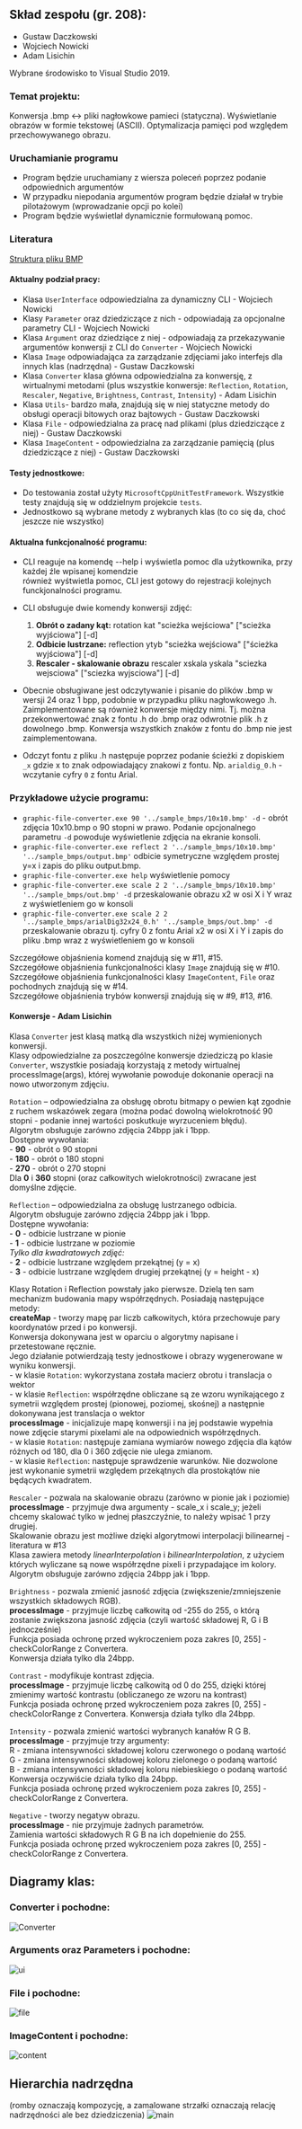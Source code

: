 ## Skład zespołu (gr. 208):
* Gustaw Daczkowski
* Wojciech Nowicki
* Adam Lisichin

Wybrane środowisko to Visual Studio 2019.

### Temat projektu:
Konwersja .bmp <-> pliki nagłowkowe pamieci (statyczna).
Wyświetlanie obrazów w formie tekstowej (ASCII).
Optymalizacja pamięci pod względem przechowywanego obrazu.


### Uruchamianie programu
* Program będzie uruchamiany z wiersza poleceń poprzez podanie odpowiednich argumentów
* W przypadku niepodania argumentów program będzie działał w trybie pilotażowym (wprowadzanie opcji po kolei)
* Program będzie wyświetlał dynamicznie formułowaną pomoc.


### Literatura

 [Struktura pliku BMP](http://www.ue.eti.pg.gda.pl/fpgalab/zadania.spartan3/zad_vga_struktura_pliku_bmp_en.html)


#### Aktualny podział pracy:
* Klasa `UserInterface` odpowiedzialna za dynamiczny CLI - Wojciech Nowicki
* Klasy `Parameter` oraz dziedziczące z nich - odpowiadają za opcjonalne parametry CLI - Wojciech Nowicki
* Klasa `Argument` oraz dziedziące z niej - odpowiadają za przekazywanie argumentów konwersji z CLI do `Converter` - Wojciech Nowicki
* Klasa `Image` odpowiadająca za zarządzanie zdjęciami jako interfejs dla innych klas (nadrzędna) - Gustaw Daczkowski
* Klasa `Converter` klasa główna odpowiedzialna za konwersję, z wirtualnymi metodami (plus wszystkie konwersje: `Reflection`, `Rotation`, `Rescaler`, `Negative`, `Brightness`, `Contrast`, `Intensity`) - Adam Lisichin
* Klasa `Utils`- bardzo mała, znajdują się w niej statyczne metody do obsługi operacji bitowych oraz bajtowych - Gustaw Daczkowski
* Klasa `File` - odpowiedzialna za pracę nad plikami (plus dziedziczące z niej) - Gustaw Daczkowski
* Klasa `ImageContent` - odpowiedzialna za zarządzanie pamięcią (plus dziedziczące z niej) - Gustaw Daczkowski


#### Testy jednostkowe:
* Do testowania został użyty `MicrosoftCppUnitTestFramework`. Wszystkie testy znajdują się w oddzielnym projekcie `tests`.
* Jednostkowo są wybrane metody z wybranych klas (to co się da, choć jeszcze nie wszystko)

#### Aktualna funkcjonalność programu:
* CLI reaguje na komendę --help i wyświetla pomoc dla użytkownika, przy każdej źle wpisanej komendzie  
również wyśtwietla pomoc, CLI jest gotowy do rejestracji kolejnych funckjonalności programu.
* CLI obsługuje dwie komendy konwersji zdjęć:
    1. **Obrót o zadany kąt:** rotation kat "scieżka wejściowa" ["scieżka wyjściowa"] [-d]
    2. **Odbicie lustrzane:**  reflection ytyb "scieżka wejściowa" ["ścieżka wyjściowa"] [-d]
    3. **Rescaler - skalowanie obrazu** rescaler xskala yskala "sciezka wejsciowa" ["sciezka wyjsciowa"] [-d] 

    

* Obecnie obsługiwane jest odczytywanie i pisanie do plików .bmp w wersji 24 oraz 1 bpp, podobnie w przypadku pliku nagłowkowego .h. Zaimplementowane są również konwersje między nimi.
Tj. można przekonwertować znak z fontu .h do .bmp oraz odwrotnie plik .h z dowolnego .bmp. Konwersja wszystkich znaków z fontu do .bmp nie jest zaimplementowana.
* Odczyt fontu z pliku .h następuje poprzez podanie ścieżki z dopiskiem `_x` gdzie x to znak odpowiadający znakowi z fontu. Np. `arialdig_0.h` - wczytanie cyfry `0` z fontu Arial.


### Przykładowe użycie programu:
* `graphic-file-converter.exe 90 '../sample_bmps/10x10.bmp' -d` - obrót zdjęcia 10x10.bmp o 90 stopni w prawo.
Podanie opcjonalnego parametru `-d` powoduje wyświetlenie zdjęcia na ekranie konsoli.
* `graphic-file-converter.exe reflect 2 '../sample_bmps/10x10.bmp' '../sample_bmps/output.bmp'` odbicie symetryczne względem prostej y=x i zapis do pliku output.bmp.
* `graphic-file-converter.exe help` wyświetlenie pomocy
* `graphic-file-converter.exe scale 2 2 '../sample_bmps/10x10.bmp' '../sample_bmps/out.bmp' -d` przeskalowanie obrazu x2 w osi X i Y wraz z wyświetleniem go w konsoli
* `graphic-file-converter.exe scale 2 2 '../sample_bmps/arialDig32x24_0.h' '../sample_bmps/out.bmp' -d` przeskalowanie obrazu tj. cyfry 0 z fontu Arial x2 w osi X i Y i zapis do pliku .bmp wraz z wyświetleniem go
w konsoli

Szczegółowe objaśnienia komend znajdują się w #11, #15.  
Szczegółowe objaśnienia funkcjonalności klasy `Image` znajdują się w #10.  
Szczegółowe objaśnienia funkcjonalności klasy `ImageContent`, `File` oraz pochodnych znajdują się w #14.  
Szczegółowe objaśnienia trybów konwersji znajdują się w #9, #13, #16.

#### Konwersje - Adam Lisichin
Klasa `Converter` jest klasą matką dla wszystkich niżej wymienionych konwersji.  
Klasy odpowiedzialne za poszczególne konwersje dziedziczą po klasie `Converter`, wszystkie posiadają korzystają z metody wirtualnej processImage(args), której wywołanie powoduje dokonanie operacji na nowo utworzonym zdjęciu.  

`Rotation` – odpowiedzialna za obsługę obrotu bitmapy o pewien kąt zgodnie z ruchem wskazówek zegara (można podać dowolną wielokrotność 90 stopni - podanie innej wartości poskutkuje wyrzuceniem błędu).  
    Algorytm obsługuje zarówno zdjęcia 24bpp jak i 1bpp.  
    Dostępne wywołania:  
    - **90** - obrót o 90 stopni  
    - **180** - obrót o 180 stopni  
    - **270** - obrót o 270 stopni  
    Dla **0** i **360** stopni (oraz całkowitych wielokrotności) zwracane jest domyślne zdjęcie.  

`Reflection` – odpowiedzialna za obsługę lustrzanego odbicia.  
    Algorytm obsługuje zarówno zdjęcia 24bpp jak i 1bpp.  
    Dostępne wywołania:  
    - **0** - odbicie lustrzane w pionie  
    - **1** - odbicie lustrzane w poziomie    
    *Tylko dla kwadratowych zdjęć:*  
    - **2** - odbicie lustrzane względem przekątnej (y = x)  
    - **3** - odbicie lustrzane względem drugiej przekątnej (y = height - x)    

Klasy Rotation i Reflection powstały jako pierwsze. Dzielą ten sam mechanizm budowania mapy współrzędnych. Posiadają następujące metody:  
    **createMap** - tworzy mapę par liczb całkowitych, która przechowuje pary koordynatów przed i po konwersji.  
    Konwersja dokonywana jest w oparciu o algorytmy napisane i przetestowane ręcznie.  
    Jego działanie potwierdzają testy jednostkowe i obrazy wygenerowane w wyniku konwersji.  
    - w klasie `Rotation`: wykorzystana została macierz obrotu i translacja o wektor  
    - w klasie `Reflection`: współrzędne obliczane są ze wzoru wynikającego z symetrii względem prostej (pionowej, poziomej, skośnej) a następnie dokonywana jest translacja o wektor  
    **processImage** - inicjalizuje mapę konwersji i na jej podstawie wypełnia nowe zdjęcie starymi pixelami ale na odpowiednich współrzędnych.  
    - w klasie `Rotation`: następuje zamiana wymiarów nowego zdjęcia dla kątów różnych od 180, dla 0 i 360 zdjęcie nie ulega zmianom.  
    - w klasie `Reflection`: następuje sprawdzenie warunków. Nie dozwolone jest wykonanie symetrii względem przekątnych dla prostokątów nie będących kwadratem.  

`Rescaler` - pozwala na skalowanie obrazu (zarówno w pionie jak i poziomie)  
    **processImage** - przyjmuje dwa argumenty - scale_x i scale_y; jeżeli chcemy skalować tylko w jednej płaszczyźnie, to należy wpisać 1 przy drugiej.  
    Skalowanie obrazu jest możliwe dzięki algorytmowi interpolacji bilinearnej - literatura w #13  
    Klasa zawiera metody *linearInterpolation* i *bilinearInterpolation*, z użyciem których wyliczane są nowe współrzędne pixeli i przypadające im kolory.  
    Algorytm obsługuje zarówno zdjęcia 24bpp jak i 1bpp.  

`Brightness` - pozwala zmienić jasność zdjęcia (zwiększenie/zmniejszenie wszystkich składowych RGB).  
    **processImage**  - przyjmuje liczbę całkowitą od -255 do 255, o którą zostanie zwiększona jasność zdjęcia (czyli wartość składowej R, G i B jednocześnie)  
    Funkcja posiada ochronę przed wykroczeniem poza zakres [0, 255] - checkColorRange z Convertera.  
    Konwersja działa tylko dla 24bpp.  

`Contrast` - modyfikuje kontrast zdjęcia.  
    **processImage**  - przyjmuje liczbę calkowitą od 0 do 255, dzięki której zmienimy wartość kontrastu (obliczanego ze wzoru na kontrast)  
    Funkcja posiada ochronę przed wykroczeniem poza zakres [0, 255] - checkColorRange z Convertera.
    Konwersja działa tylko dla 24bpp.  

`Intensity` - pozwala zmienić wartości wybranych kanałów R G B.  
    **processImage**  - przyjmuje trzy argumenty:    
    R - zmiana intensywności składowej koloru czerwonego o podaną wartość  
    G - zmiana intensywności składowej koloru zielonego o podaną wartość   
    B - zmiana intensywności składowej koloru niebieskiego o podaną wartość  
    Konwersja oczywiście działa tylko dla 24bpp.  
    Funkcja posiada ochronę przed wykroczeniem poza zakres [0, 255] - checkColorRange z Convertera.  

`Negative` - tworzy negatyw obrazu.  
    **processImage**  - nie przyjmuje żadnych parametrów.  
    Zamienia wartości składowych R G B na ich dopełnienie do 255.  
    Funkcja posiada ochronę przed wykroczeniem poza zakres [0, 255] - checkColorRange z Convertera.  


## Diagramy klas:
### Converter i pochodne:
![Converter](class_diagrams/ClassDiagramAdam2.png)

### Arguments oraz Parameters i pochodne:
![ui](class_diagrams/class_diag_wojtek.png)

### File i pochodne:
![file](class_diagrams/file_diag.png)

### ImageContent i pochodne:
![content](class_diagrams/image_content_diag.png)

## Hierarchia nadrzędna 
(romby oznaczają kompozycję, a zamalowane strzałki oznaczają relację nadrzędności ale bez dziedziczenia)
![main](class_diagrams/main_diag_corr.png)

